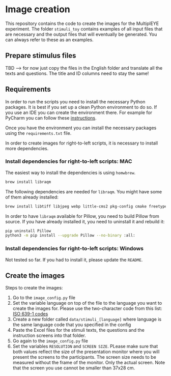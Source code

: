 # Image creation

This repository contains the code to create the images for the MultiplEYE experiment. The folder `stimuli_toy` contains
examples of all input files that are necessary and the output files that will eventually be generated. You can always
refer to these as an examples.

## Prepare stimulus files

TBD --> for now just copy the files in the English folder and translate all the texts and questions. The title and ID
columns need to stay the same!

## Requirements

In order to run the scripts you need to install the necessary Python packages. It is best if you set up a
clean Python environment to do so. If you use an IDE you can create the environment there. For example for
PyCharm you can follow these [instructions](https://www.jetbrains.com/help/pycharm/creating-virtual-environment.html).

Once you have the environment you can install the necessary packages using the `requirements.txt` file.

In order to create images for right-to-left scripts, it is necessary to install more dependencies.

### Install dependencies for right-to-left scripts: MAC
The easiest way to install the dependencies is using `homwbrew`. 

```bash
brew install libraqm
```

The following dependencies are needed for `libraqm`. You might have some of them already installed:

```bash
brew install libtiff libjpeg webp little-cms2 pkg-config cmake freetype harfbuzz fribidi meson gtk-doc
```

In order to have `libraqm` available for Pillow, you need to build Pillow from source. 
If you have already installed it, you need to uninstall it and rebuild it:

```bash
pip uninstall Pillow
python3 -m pip install --upgrade Pillow --no-binary :all:
```

### Install dependencies for right-to-left scripts: Windows
Not tested so far. If you had to install it, please update the `README`.


## Create the images

Steps to create the images:

1. Go to the `image_config.py` file
2. Set the variable language on top of the file to the language you want to create the images for. Please use the
   two-character code from this list: [ISO 639-1 codes](https://en.wikipedia.org/wiki/List_of_ISO_639-1_codes)
3. Create a new folder called `data/stimuli_[language]` where language is the same language code that you specified in the
   config
4. Paste the Excel files for the stimuli texts, the questions and the instruction screens into that folder.
5. Go again to the `image_config.py` file
6. Set the variables `RESOLUTION` and `SCREEN SIZE`. PLease make sure that both values reflect the size of the
   presentation monitor
   where you will present the screens to the participants.
   The screen size needs to be measured without the frame of the monitor. Only the actual screen. Note that the screen
   you use cannot be smaller than 37x28 cm.